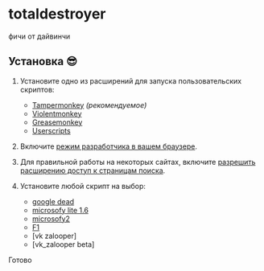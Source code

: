# totaldestroyer
фичи от дайвинчи

## Установка 😎

1. Установите одно из расширений для запуска пользовательских скриптов:

    - [Tampermonkey](https://www.tampermonkey.net/) _(рекомендуемое)_
    - [Violentmonkey](https://violentmonkey.github.io/)
    - [Greasemonkey](https://www.greasespot.net/)
    - [Userscripts](https://github.com/quoid/userscripts)

2. Включите [режим разработчика в вашем браузере](https://www.tampermonkey.net/faq.php?locale=ru#Q209).
3. Для правильной работы на некоторых сайтах, включите [разрешить расширению доступ к страницам поиска](https://github.com/elchupacabr/totaldestroyer/issues/1).
4. Установите любой скрипт на выбор:
   - [google dead](https://github.com/elchupacabr/totaldestroyer/raw/main/google_dead.user.js)
   - [microsofy lite 1.6](https://github.com/elchupacabr/totaldestroyer/raw/main/microsofy.user.js)
   - [microsofy2](https://github.com/elchupacabr/totaldestroyer/raw/main/microsofy2.user.js)
   - [F1](https://github.com/elchupacabr/totaldestroyer/raw/main/f1.user.js)
   - [vk zalooper]
   - [vk_zalooper beta]

Готово
